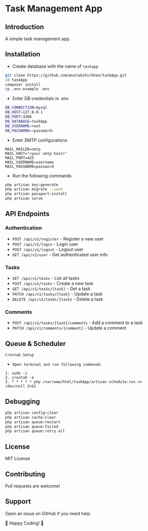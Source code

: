 # Task Management App

## Introduction
A simple task management app.

## Installation
- Create database with the name of `taskapp`


```sh
git clone https://github.com/mustabshirkhan/taskApp.git
cd taskApp
composer install
cp .env.example .env
```
- Enter DB credentials in .env
```sh
DB_CONNECTION=mysql
DB_HOST=127.0.0.1
DB_PORT=3306
DB_DATABASE=taskApp
DB_USERNAME=root
DB_PASSWORD=<password>
```
- Enter SMTP configurations
```angular2html
MAIL_MAILER=smtp
MAIL_HOST="<your smtp host>"
MAIL_PORT=425
MAIL_USERNAME=username
MAIL_PASSWORD=password
```
- Run the following commands
```sh
php artisan key:generate
php artisan migrate --seed
php artisan passport:install
php artisan serve
```

## API Endpoints
### Authentication
- `POST /api/v1/register` - Register a new user
- `POST /api/v1/login` - Login user
- `POST /api/v1/logout` - Logout user
- `GET /api/v1/user` - Get authenticated user info

### Tasks
- `GET /api/v1/tasks` - List all tasks
- `POST /api/v1/tasks` - Create a new task
- `GET /api/v1/tasks/{task}` - Get a task
- `PATCH /api/v1/tasks/{task}` - Update a task
- `DELETE /api/v1/tasks/{task}` - Delete a task

### Comments
- `POST /api/v1/tasks/{task}/comments` - Add a comment to a task
- `PATCH /api/v1/comments/{comment}` - Update a comment

## Queue & Scheduler
```Crontab Setup```
- `Open terminal and run following commands`
```
1. sudo -i
2. crontab -e
3. * * * * * php /var/www/html/taskApp/artisan schedule:run >> /dev/null 2>&1
```


## Debugging
```sh
php artisan config:clear
php artisan cache:clear
php artisan queue:restart
php artisan queue:failed
php artisan queue:retry all
```

## License
MIT License

## Contributing
Pull requests are welcome!

## Support
Open an issue on GitHub if you need help.

🚀 Happy Coding! 🎉

